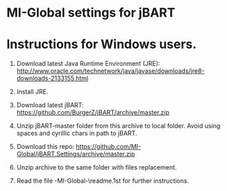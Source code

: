 # MI-Global settings for jBART
# Instructions for Windows users.
1. Download latest Java Runtime Environment (JRE): http://www.oracle.com/technetwork/java/javase/downloads/jre8-downloads-2133155.html

2. Install JRE.

3. Download latest jBART: https://github.com/BurgerZ/jBART/archive/master.zip

4. Unzip jBART-master folder from this archive to local folder.
   Avoid using spaces and cyrillic chars in path to jBART.

5. Download this repo: https://github.com/MI-Global/jBART.Settings/archive/master.zip

6. Unzip archive to the same folder with files replacement.

7. Read the file -MI-Global-\readme.1st for further instructions.
